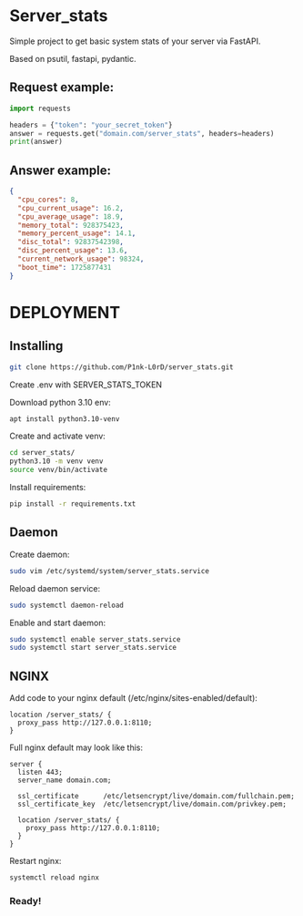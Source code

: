 # Server_stats

Simple project to get basic system stats of your server via FastAPI.

Based on psutil, fastapi, pydantic.


## Request example:
```python
import requests

headers = {"token": "your_secret_token"}
answer = requests.get("domain.com/server_stats", headers=headers)
print(answer)
```

## Answer example:
```json
{
  "cpu_cores": 8,
  "cpu_current_usage": 16.2,
  "cpu_average_usage": 18.9,
  "memory_total": 928375423,
  "memory_percent_usage": 14.1,
  "disc_total": 92837542398,
  "disc_percent_usage": 13.6,
  "current_network_usage": 98324,
  "boot_time": 1725877431
}
```

# DEPLOYMENT
## Installing

```bash
git clone https://github.com/P1nk-L0rD/server_stats.git
```

Create .env with SERVER_STATS_TOKEN

Download python 3.10 env:
```bash
apt install python3.10-venv
```

Create and activate venv:
```bash
cd server_stats/
python3.10 -m venv venv
source venv/bin/activate
```

Install requirements:
```bash
pip install -r requirements.txt
```

## Daemon

Create daemon:
```bash
sudo vim /etc/systemd/system/server_stats.service
```

Reload daemon service:
```bash
sudo systemctl daemon-reload
```

Enable and start daemon:
```bash
sudo systemctl enable server_stats.service
sudo systemctl start server_stats.service
```

## NGINX

Add code to your nginx default (/etc/nginx/sites-enabled/default):
```nginx
location /server_stats/ {
  proxy_pass http://127.0.0.1:8110;
}
```

Full nginx default may look like this:
```nginx
server {
  listen 443;
  server_name domain.com;

  ssl_certificate      /etc/letsencrypt/live/domain.com/fullchain.pem;
  ssl_certificate_key  /etc/letsencrypt/live/domain.com/privkey.pem;

  location /server_stats/ {
    proxy_pass http://127.0.0.1:8110;
  }
}

```

Restart nginx:
```bash
systemctl reload nginx
```

### Ready!
